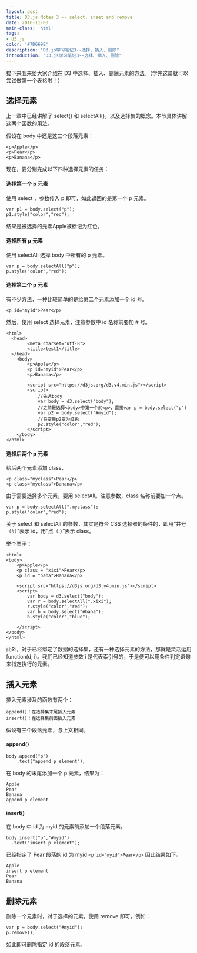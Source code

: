 ```yaml
---
layout: post
title: D3.js Notes 3 -- select, inset and remove
date: 2016-11-03
main-class: 'html'
tags:
- d3.js
color: '#7D669E'
description: "D3.js学习笔记3--选择、插入、删除"
introduction: "D3.js学习笔记3--选择、插入、删除"
---
```


接下来我来给大家介绍在 D3 中选择、插入、删除元素的方法。（学完这篇就可以尝试做第一个表格啦！）

## 选择元素

上一章中已经讲解了 select() 和 selectAll()，以及选择集的概念。本节具体讲解这两个函数的用法。

假设在 body 中还是这三个段落元素：

	<p>Apple</p>
	<p>Pear</p>
	<p>Banana</p>

现在，要分别完成以下四种选择元素的任务：

#### 选择第一个 p 元素

使用 select ，参数传入 p 即可，如此返回的是第一个 p 元素。

	var p1 = body.select("p");
	p1.style("color","red");

结果是被选择的元素Apple被标记为红色。

#### 选择所有 p 元素

使用 selectAll 选择 body 中所有的 p 元素。

	var p = body.selectAll("p");
	p.style("color","red");

#### 选择第二个 p 元素

有不少方法，一种比较简单的是给第二个元素添加一个 id 号。

	<p id="myid">Pear</p>

然后，使用 select 选择元素，注意参数中 id 名称前要加 # 号。

	<html> 
	  <head> 
	        <meta charset="utf-8"> 
	        <title>test1</title> 
	  </head> 
	    <body> 
	        <p>Apple</p>
			<p id="myid">Pear</p>
			<p>Banana</p>

			<script src="https://d3js.org/d3.v4.min.js"></script>
			<script>
				//先选body
				var body = d3.select("body");
				//之前是选择<body>中第一个的<p>，直接var p = body.select("p")
				var p2 = body.select("#myid");
				//将变量p2变为红色
				p2.style("color","red");
			</script>
	    </body> 
	</html>

#### 选择后两个 p 元素

给后两个元素添加 class，

	<p class="myclass">Pear</p>
	<p class="myclass">Banana</p>

由于需要选择多个元素，要用 selectAll。注意参数，class 名称前要加一个点。

	var p = body.selectAll(".myclass");
	p.style("color","red");

关于 select 和 selectAll 的参数，其实是符合 CSS 选择器的条件的，即用“井号（#）”表示 id，用“点（.）”表示 class。

举个栗子：

	<html>
	<body>
		<p>Apple</p>
		<p class = "xixi">Pear</p>
		<p id = "haha">Banana</p>

		<script src="https://d3js.org/d3.v4.min.js"></script>
		<script>
			var body = d3.select("body");
			var r = body.selectAll(".xixi");
			r.style("color","red");
			var b = body.select("#haha");
			b.style("color","blue");

		</script>
	</body>
	</html>

此外，对于已经绑定了数据的选择集，还有一种选择元素的方法，那就是灵活运用 function(d, i)。我们已经知道参数 i 是代表索引号的，于是便可以用条件判定语句来指定执行的元素。


## 插入元素

插入元素涉及的函数有两个：

	append()：在选择集末尾插入元素
	insert()：在选择集前面插入元素

假设有三个段落元素，与上文相同。

#### append()

	body.append("p")
	    .text("append p element");

在 body 的末尾添加一个 p 元素，结果为：

	Apple
	Pear
	Banana
	append p element

#### insert()

在 body 中 id 为 myid 的元素前添加一个段落元素。

	body.insert("p","#myid")
	  .text("insert p element");

已经指定了 Pear 段落的 id 为 myid `<p id="myid">Pear</p>` 因此结果如下。

	Apple
	insert p element
	Pear
	Banana

## 删除元素

删除一个元素时，对于选择的元素，使用 remove 即可，例如：

	var p = body.select("#myid");
	p.remove();

如此即可删除指定 id 的段落元素。







